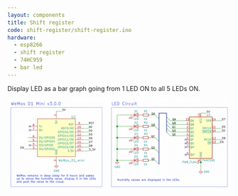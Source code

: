 ```yaml
---
layout: components
title: Shift register
code: shift-register/shift-register.ino
hardware:
  - esp8266
  - shift register
  - 74HC959
  - bar led
---
```


Display LED as a bar graph going from 1 LED ON to all 5 LEDs ON.

![Schematic](/assets/images/components/shift-register-schematic.png)

